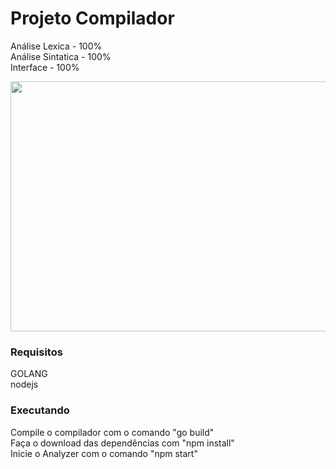 # Projeto Compilador
Análise Lexica - 100% </br>
Análise Sintatica - 100% </br>
Interface - 100% </br>
<p align="center">
  <img width="716" height="400" src="https://i.imgur.com/tPYn8Vc.png">
</p>

### Requisitos

GOLANG </br>
nodejs </br>

### Executando

Compile o compilador com o comando "go build" </br>
Faça o download das dependências com "npm install" </br>
Inicie o Analyzer com o comando "npm start" </br>

